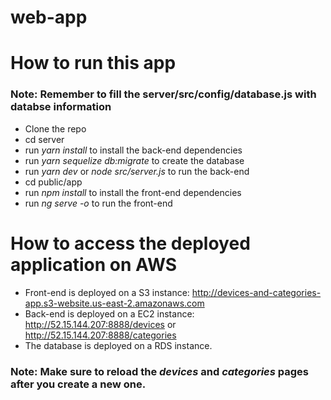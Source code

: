 # web-app

# How to run this app

### Note: Remember to fill the server/src/config/database.js with databse information

* Clone the repo
* cd server
* run *yarn install* to install the back-end dependencies
* run *yarn sequelize db:migrate* to create the database
* run *yarn dev* or *node src/server.js* to run the back-end
* cd public/app
* run *npm install* to install the front-end dependencies
* run *ng serve -o* to run the front-end

# How to access the deployed application on AWS

* Front-end is deployed on a S3 instance: http://devices-and-categories-app.s3-website.us-east-2.amazonaws.com
* Back-end is deployed on a EC2 instance: http://52.15.144.207:8888/devices or http://52.15.144.207:8888/categories
* The database is deployed on a RDS instance.

### Note: Make sure to reload the *devices* and *categories* pages after you create a new one.
